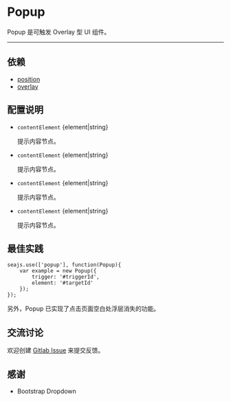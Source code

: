 
# Popup

Popup 是可触发 Overlay 型 UI 组件。

---


## 依赖

- [position](../position/)
- [overlay](../overlay)

## 配置说明

* `contentElement` {element|string} 

    提示内容节点。

* `contentElement` {element|string} 

    提示内容节点。

* `contentElement` {element|string} 

    提示内容节点。

* `contentElement` {element|string} 

    提示内容节点。


## 最佳实践

```
seajs.use(['popup'], function(Popup){
    var example = new Popup({
        trigger: '#triggerId',
        element: '#targetId'
    });
});
```

另外，Popup 已实现了点击页面空白处浮层消失的功能。

## 交流讨论

欢迎创建
[Gitlab Issue](http://git.alipay.im/popup/issues/new)
来提交反馈。

## 感谢

* Bootstrap Dropdown

